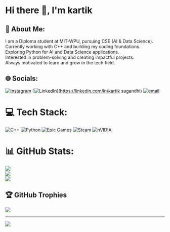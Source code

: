 # Hi there 👋, I'm kartik
## 💫 About Me:
I am a Diploma student at MIT-WPU, pursuing CSE (AI & Data Science).<br>Currently working with C++ and building my coding foundations.<br>Exploring Python for AI and Data Science applications.<br>Interested in problem-solving and creating impactful projects.<br>Always motivated to learn and grow in the tech field.


## 🌐 Socials:
[![Instagram](https://img.shields.io/badge/Instagram-%23E4405F.svg?logo=Instagram&logoColor=white)](https://instagram.com/kartik.flexin) [![LinkedIn](https://img.shields.io/badge/LinkedIn-%230077B5.svg?logo=linkedin&logoColor=white)](https://linkedin.com/in/kartik sugandhi) [![email](https://img.shields.io/badge/Email-D14836?logo=gmail&logoColor=white)](mailto:kartik.sugandhi08@gmail.com) 

# 💻 Tech Stack:
![C++](https://img.shields.io/badge/c++-%2300599C.svg?style=plastic&logo=c%2B%2B&logoColor=white) ![Python](https://img.shields.io/badge/python-3670A0?style=plastic&logo=python&logoColor=ffdd54) ![Epic Games](https://img.shields.io/badge/epicgames-%23313131.svg?style=plastic&logo=epicgames&logoColor=white) ![Steam](https://img.shields.io/badge/steam-%23000000.svg?style=plastic&logo=steam&logoColor=white) ![nVIDIA](https://img.shields.io/badge/nVIDIA-%2376B900.svg?style=plastic&logo=nVIDIA&logoColor=white)
# 📊 GitHub Stats:
![](https://github-readme-stats.vercel.app/api?username=kartiksugandhi&theme=react&hide_border=false&include_all_commits=false&count_private=false)<br/>
![](https://nirzak-streak-stats.vercel.app/?user=kartiksugandhi&theme=react&hide_border=false)<br/>
![](https://github-readme-stats.vercel.app/api/top-langs/?username=kartiksugandhi&theme=react&hide_border=false&include_all_commits=false&count_private=false&layout=compact)

## 🏆 GitHub Trophies
![](https://github-profile-trophy.vercel.app/?username=kartiksugandhi&theme=ambient_gradient&no-frame=false&no-bg=true&margin-w=4)

---
[![](https://visitcount.itsvg.in/api?id=kartiksugandhi&icon=0&color=0)](https://visitcount.itsvg.in)

<!-- Proudly created with GPRM ( https://gprm.itsvg.in ) -->
